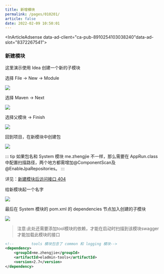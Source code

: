 ```yaml
---
title: 新增模块
permalink: /pages/010201/
article: false
date: 2022-02-09 10:50:01
---
```


<InArticleAdsense data-ad-client="ca-pub-8910254103038240"data-ad-slot="8372267541"></InArticleAdsense>

### 新建模块

这里演示使用 Idea 创建一个新的子模块

选择 File -> New -> Module

![](/images/2020/06/25/20200606132523.jpg)

选择 Maven -> Next

![](/images/2020/06/25/20200606132934.jpg)

选择父模块 -> Finish

![](/images/2020/06/25/20200606133131.jpg)

回到项目，在新模块中创建包

![](/images/2020/06/25/20200606134124.jpg)

::: tip
如果包名和 System 模块 me.zhengjie 不一样，那么需要在 AppRun.class 中配置扫描路径，两个地方都需增加@ComponentScan及@EnableJpaRepositories。
:::

详见：[新建模块后访问接口 404](https://eladmin.vip/pages/020101/#%E6%96%B0%E5%BB%BA%E6%A8%A1%E5%9D%97%E5%90%8E%E8%AE%BF%E9%97%AE%E6%8E%A5%E5%8F%A3-404)

给新模块起一个名字

![](/images/2020/06/25/20200606134512.jpg)

最后在 System 模块的 pom.xml 的 dependencies 节点加入创建的子模块

![](/images/2020/06/25/20200606134610.jpg)

> 注意:此处还需要添加tool模块的依赖，才能在启动时扫描到该模块swagger才能加载此模块的接口
```xml
<!--        tools 模块包含了 common 和 logging 模块-->
<dependency>
    <groupId>me.zhengjie</groupId>
    <artifactId>eladmin-tools</artifactId>
    <version>2.7</version>
</dependency>
```

<Vssue :title="$title" />
